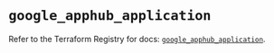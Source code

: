 # `google_apphub_application`

Refer to the Terraform Registry for docs: [`google_apphub_application`](https://registry.terraform.io/providers/hashicorp/google/6.11.0/docs/resources/apphub_application).
